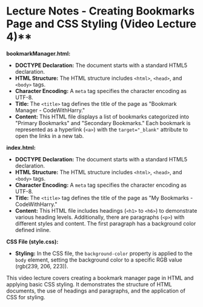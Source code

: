 
# Lecture Notes - Creating Bookmarks Page and CSS Styling (Video Lecture 4)**

**bookmarkManager.html:**
- **DOCTYPE Declaration:** The document starts with a standard HTML5 declaration.
- **HTML Structure:** The HTML structure includes `<html>`, `<head>`, and `<body>` tags.
- **Character Encoding:** A `meta` tag specifies the character encoding as UTF-8.
- **Title:** The `<title>` tag defines the title of the page as "Bookmark Manager - CodeWithHarry."
- **Content:** This HTML file displays a list of bookmarks categorized into "Primary Bookmarks" and "Secondary Bookmarks." Each bookmark is represented as a hyperlink (`<a>`) with the `target="_blank"` attribute to open the links in a new tab.

**index.html:**
- **DOCTYPE Declaration:** The document starts with a standard HTML5 declaration.
- **HTML Structure:** The HTML structure includes `<html>`, `<head>`, and `<body>` tags.
- **Character Encoding:** A `meta` tag specifies the character encoding as UTF-8.
- **Title:** The `<title>` tag defines the title of the page as "My Bookmarks - CodeWithHarry."
- **Content:** This HTML file includes headings (`<h1>` to `<h6>`) to demonstrate various heading levels. Additionally, there are paragraphs (`<p>`) with different styles and content. The first paragraph has a background color defined inline.

**CSS File (style.css):**
- **Styling:** In the CSS file, the `background-color` property is applied to the `body` element, setting the background color to a specific RGB value (rgb(239, 206, 223)).

This video lecture covers creating a bookmark manager page in HTML and applying basic CSS styling. It demonstrates the structure of HTML documents, the use of headings and paragraphs, and the application of CSS for styling.

